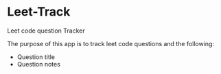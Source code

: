 # Leet-Track

Leet code question Tracker

The purpose of this app is to track leet code questions and the following:

- Question title
- Question notes
